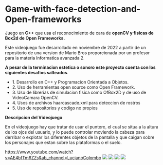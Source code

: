 # Game-with-face-detection-and-Open-frameworks
Juego en <strong>C++</strong> que usa el reconocimiento de cara de <strong>openCV y fisicas de Box2d de Open Frameworks.</strong>

Este videojuego fue desarrollado en noviembre de 2022 a partir de un repositorio de una version de Mario Bros proporcionada por un
profesor para la materia Informatica avanzada 2.

<strong>A pesar de la terminacion estetica o sonoro este proyecto cuenta con los siguientes desafios salteados.</strong>

<ul>
  <li> 1. Desarrollo en C++ y Programacion Orientada a Objetos.</li>
  <li> 2. Uso de herramientas open source como Open Framework.</li>
  <li> 3. Uso de librerias de simulacion fisica como OfBox2D y de uso de VideoCamara OpenCV.</li>
  <li> 4. Usos de archivos haarcascade.xml para deteccion de rostros</li>
  <li> 5. Uso de repositorios y codigo no propios </li>
</ul>

<strong> Descripcion del Videojuego</strong>

En el videojuego hay que tratar de usar el puntero, el cual se situa a la altura de los ojos del usuario, y lo puede controlar moviendo la cabeza para derribar o explotar los diferentes objetos de la pantalla y que caigan sobre los personajes que estan sobre las plataformas o el suelo.

https://www.youtube.com/watch?v=AE4bfTm6ZZs&ab_channel=LucianoColombo
![](https://www.youtube.com/watch?v=AE4bfTm6ZZs&ab_channel=LucianoColombo)
![](https://i.pinimg.com/originals/3f/5b/5b/3f5b5b09d4f9a0706767a31b53402ef3.png)
![](https://i.pinimg.com/originals/b2/70/16/b270163bd46f69c8a96eb232273b6c18.png)
![](https://i.pinimg.com/originals/64/9e/bd/649ebd14dc2174063ecf93db3ada390c.png)
